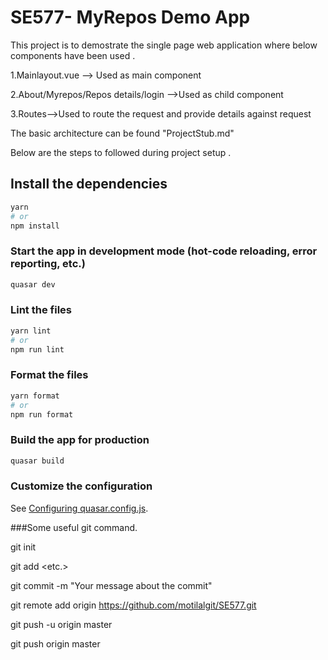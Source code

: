 # SE577- MyRepos Demo App 

This project is to demostrate the single page web application where below components have been used .

1.Mainlayout.vue --> Used as main component 

2.About/Myrepos/Repos details/login -->Used as child component

3.Routes-->Used to route the request and provide details against request

The basic architecture can be found "ProjectStub.md"



Below are the steps to followed during project setup .

## Install the dependencies
```bash
yarn
# or
npm install
```

### Start the app in development mode (hot-code reloading, error reporting, etc.)
```bash
quasar dev
```


### Lint the files
```bash
yarn lint
# or
npm run lint
```


### Format the files
```bash
yarn format
# or
npm run format
```



### Build the app for production
```bash
quasar build
```

### Customize the configuration
See [Configuring quasar.config.js](https://v2.quasar.dev/quasar-cli-webpack/quasar-config-js).


###Some useful git command.

git init

git add <folder1> <folder2> <etc.>
  
git commit -m "Your message about the commit"
  
git remote add origin https://github.com/motilalgit/SE577.git
  
git push -u origin master
  
git push origin master
  


